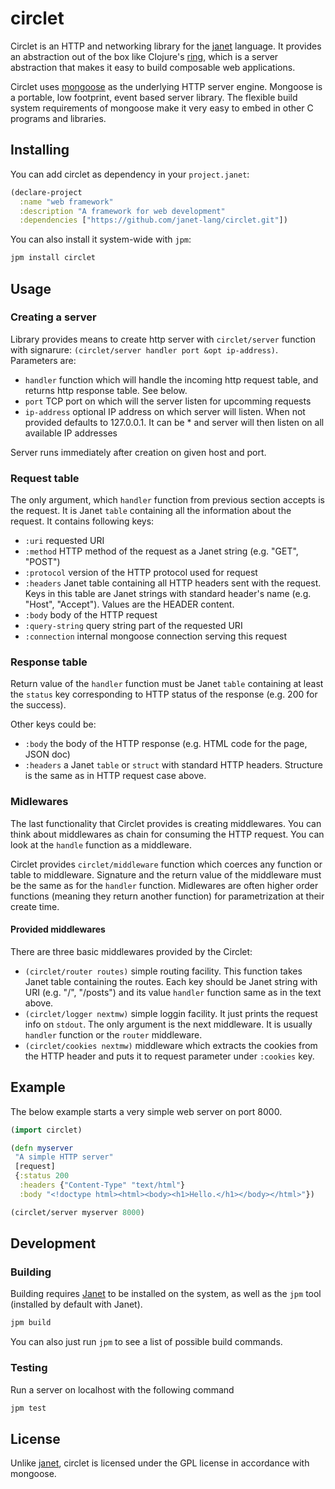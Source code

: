 # circlet

Circlet is an HTTP and networking library for the [janet](https://github.com/janet-lang/janet) language.
It provides an abstraction out of the box like Clojure's [ring](https://github.com/ring-clojure/ring), which
is a server abstraction that makes it easy to build composable web applications.

Circlet uses [mongoose](https://cesanta.com/) as the underlying HTTP server engine. Mongoose
is a portable, low footprint, event based server library. The flexible build system requirements
of mongoose make it very easy to embed in other C programs and libraries.

## Installing

You can add circlet as dependency in your `project.janet`:

```clojure
(declare-project
  :name "web framework"
  :description "A framework for web development"
  :dependencies ["https://github.com/janet-lang/circlet.git"])
```

You can also install it system-wide with `jpm`:

```sh
jpm install circlet
```

## Usage

### Creating a server

Library provides means to create http server with `circlet/server` function with
signarure: `(circlet/server handler port &opt ip-address)`. Parameters are:

- `handler` function which will handle the incoming http request table, and
returns http response table. See below.
- `port` TCP port on which will the server listen for upcomming requests
- `ip-address` optional IP address on which server will listen. When not
provided defaults to 127.0.0.1. It can be * and server will then listen on all
available IP addresses

Server runs immediately after creation on given host and port.

### Request table

The only argument, which `handler` function from previous section accepts is
the request. It is Janet `table` containing all the information about the
request. It contains following keys:

- `:uri` requested URI
- `:method` HTTP method of the request as a Janet string (e.g. "GET", "POST")
- `:protocol` version of the HTTP protocol used for request
- `:headers` Janet table containing all HTTP headers sent with the request. Keys
 in this table are Janet strings with standard header's name (e.g. "Host",
"Accept"). Values are the HEADER content.
- `:body` body of the HTTP request
- `:query-string` query string part of the requested URI
- `:connection` internal mongoose connection serving this request


### Response table

Return value of the `handler` function must be Janet `table` containing at least
the `status` key corresponding to HTTP status of the response (e.g. 200 for the
success).

Other keys could be:

- `:body` the body of the HTTP response (e.g. HTML code for the page, JSON doc)
- `:headers` a Janet `table` or `struct` with standard HTTP headers. Structure
is the same as in HTTP request case above.

### Midlewares

The last functionality that Circlet provides is creating middlewares. You can
think about middlewares as chain for consuming the HTTP request. You can look at
the `handle` function as a middleware.

Circlet provides `circlet/middleware` function which coerces any function or
table to middleware. Signature and the return value of the middleware must be the same
as for the `handler` function. Midlewares are often higher order functions
(meaning they return another function) for parametrization at their create time.

#### Provided middlewares

There are three basic middlewares provided by the Circlet:

- `(circlet/router routes)` simple routing facility. This function takes Janet
table containing the routes. Each key should be Janet string with URI (e.g.
"/", "/posts") and its value `handler` function same as in the text above.
- `(circlet/logger nextmw)` simple loggin facility. It just prints the request
info on `stdout`. The only argument is the next middleware. It is usually
`handler` function or the `router` middleware.
- `(circlet/cookies nextmw)` middleware which extracts the cookies from the HTTP
header and puts it to request parameter under `:cookies` key.

## Example

The below example starts a very simple web server on port 8000.

```clojure
(import circlet)

(defn myserver
 "A simple HTTP server"
 [request]
 {:status 200
  :headers {"Content-Type" "text/html"}
  :body "<!doctype html><html><body><h1>Hello.</h1></body></html>"})

(circlet/server myserver 8000)
```

## Development

### Building

Building requires [Janet](https://github.com/janet-lang/janet) to be installed on the system, as
well as the `jpm` tool (installed by default with Janet).

```sh
jpm build
```

You can also just run `jpm` to see a list of possible build commands.

### Testing

Run a server on localhost with the following command

```sh
jpm test
```



## License

Unlike [janet](https://github.com/janet-lang/janet), circlet is licensed under
the GPL license in accordance with mongoose.
